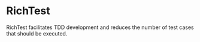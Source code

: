 # RichTest
RichTest facilitates TDD development and reduces the number of test cases that should be executed.
